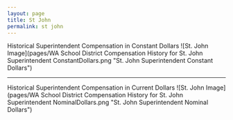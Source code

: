 ```yaml
---
layout: page
title: St John
permalink: st john
---
```



Historical Superintendent Compensation in Constant Dollars
![St. John Image](pages/WA School District Compensation History for St. John Superintendent ConstantDollars.png "St. John Superintendent Constant Dollars")

___

Historical Superintendent Compensation in Current Dollars
![St. John Image](pages/WA School District Compensation History for St. John Superintendent NominalDollars.png "St. John Superintendent Nominal Dollars")